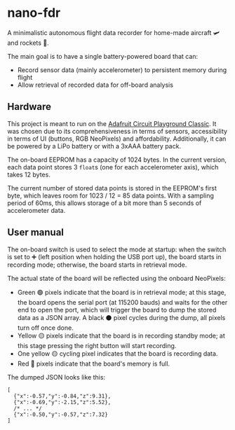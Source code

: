 nano-fdr
========

A minimalistic autonomous flight data recorder for home-made aircraft 🛩️ and
rockets 🚀.

The main goal is to have a single battery-powered board that can:

 - Record sensor data (mainly accelerometer) to persistent memory during flight
 - Allow retrieval of recorded data for off-board analysis


Hardware
--------

This project is meant to run on the [Adafruit Circuit Playground Classic](https://www.adafruit.com/product/3000).
It was chosen due to its comprehensiveness in terms of sensors, accessibility in
terms of UI (buttons, RGB NeoPixels) and affordability. Additionally, it can be
powered by a LiPo battery or with a 3xAAA battery pack.

The on-board EEPROM has a capacity of 1024 bytes. In the current version, each
data point stores 3 `float`s (one for each accelerometer axis), which takes 12
bytes.

The current number of stored data points is stored in the EEPROM's first byte,
which leaves room for 1023 / 12 = 85 data points. With a sampling period of
60ms, this allows storage of a bit more than 5 seconds of accelerometer data.


User manual
-----------

The on-board switch is used to select the mode at startup: when the switch is
set to ➕ (left position when holding the USB port up), the board starts in
recording mode; otherwise, the board starts in retrieval mode.

The actual state of the board will be reflected using the onboard NeoPixels:
* Green 🟢 pixels indicate that the board is in retrieval mode; at this stage,
  the board opens the serial port (at 115200 bauds) and waits for the other end
  to open the port, which will trigger the board to dump the stored data as a
  JSON array. A black ⚫ pixel cycles during the dump, all pixels turn off once
  done.
* Yellow 🟡 pixels indicate that the board is in recording standby mode;
  at this stage pressing the right button will start recording.
* One yellow 🟡 cycling pixel indicates that the board is recording data.
* Red 🔴 pixels indicate that the board's memory is full.

The dumped JSON looks like this:

    [
      {"x":-0.57,"y":-0.84,"z":9.31},
      {"x":-0.69,"y":-2.15,"z":5.52},
      /* ... */
      {"x":-0.50,"y":-0.57,"z":7.32}
    ]
